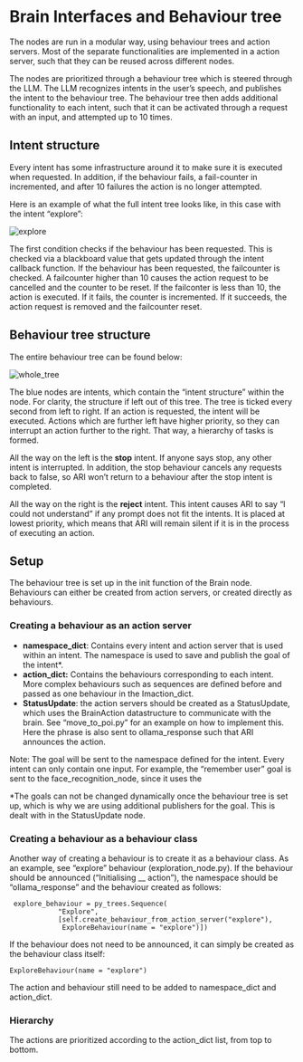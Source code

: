 # Brain Interfaces and Behaviour tree

The nodes are run in a modular way, using behaviour trees and action servers. Most of the separate functionalities are implemented in a action server, such that they can be reused across different nodes.

The nodes are prioritized through a behaviour tree which is steered through the LLM. The LLM recognizes intents in the user’s speech, and publishes the intent to the behaviour tree. The behaviour tree then adds additional functionality to each intent, such that it can be activated through a request with an input, and attempted up to 10 times.

## Intent structure

Every intent has some infrastructure around it to make sure it is executed when requested. In addition, if the behaviour fails, a fail-counter in incremented, and after 10 failures the action is no longer attempted.

Here is an example of what the full intent tree looks like, in this case with the intent “explore”:

![explore](https://github.com/user-attachments/assets/66d642ab-36c2-4e89-94b2-3ce806c49fbf)


The first condition checks if the behaviour has been requested. This is checked via a blackboard value that gets updated through the intent callback function. If the behaviour has been requested, the failcounter is checked. A failcounter higher than 10 causes the action request to be cancelled and the counter to be reset. If the failconter is less than 10, the action is executed. If it fails, the counter is incremented. If it succeeds, the action request is removed and the failcounter reset.

## Behaviour tree structure

The entire behaviour tree can be found below:

![whole_tree](https://github.com/user-attachments/assets/601a332f-4bf7-4277-89f8-fb47e89425c7)

The blue nodes are intents, which contain the “intent structure” within the node. For clarity, the structure if left out of this tree. The tree is ticked every second from left to right. If an action is requested, the intent will be executed. Actions which are further left have higher priority, so they can interrupt an action further to the right. That way, a hierarchy of tasks is formed.

All the way on the left is the **stop** intent. If anyone says stop, any other intent is interrupted. In addition, the stop behaviour cancels any requests back to false, so ARI won’t return to a behaviour after the stop intent is completed.

All the way on the right is the **reject** intent. This intent causes ARI to say “I could not understand” if any prompt does not fit the intents. It is placed at lowest priority, which means that ARI will remain silent if it is in the process of executing an action.

## Setup

The behaviour tree is set up in the init function of the Brain node. Behaviours can either be created from action servers, or created directly as behaviours.

### Creating a behaviour as an action server

- **namespace\_dict**: Contains every intent and action server that is used within an intent. The namespace is used to save and publish the goal of the intent\*.
- **action\_dict:** Contains the behaviours corresponding to each intent. More complex behaviours such as sequences are defined before and passed as one behaviour in the Imaction\_dict.
- **StatusUpdate**: the action servers should be created as a StatusUpdate, which uses the BrainAction datastructure to communicate with the brain. See “move\_to\_poi.py” for an example on how to implement this. Here the phrase is also sent to ollama\_response such that ARI announces the action.

Note: The goal will be sent to the namespace defined for the intent. Every intent can only contain one input. For example, the “remember user” goal is sent to the face\_recognition\_node, since it uses the

\*The goals can not be changed dynamically once the behaviour tree is set up, which is why we are using additional publishers for the goal. This is dealt with in the StatusUpdate node.

### Creating a behaviour as a behaviour class

Another way of creating a behaviour is to create it as a behaviour class. As an example, see “explore” behaviour (exploration\_node.py). If the behaviour should be announced (“Initialising \_\_ action”), the namespace should be “ollama\_response” and the behaviour created as follows:

```
 explore_behaviour = py_trees.Sequence(
            "Explore", 
            [self.create_behaviour_from_action_server("explore"),
             ExploreBehaviour(name = "explore")])
```

If the behaviour does not need to be announced, it can simply be created as the behaviour class itself:

```
ExploreBehaviour(name = "explore")
```

The action and behaviour still need to be added to namespace\_dict and action\_dict.

### Hierarchy

The actions are prioritized according to the action\_dict list, from top to bottom.
